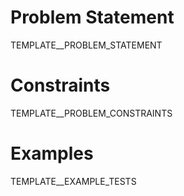 # Problem Statement

TEMPLATE__PROBLEM_STATEMENT

# Constraints

TEMPLATE__PROBLEM_CONSTRAINTS

# Examples

TEMPLATE__EXAMPLE_TESTS

